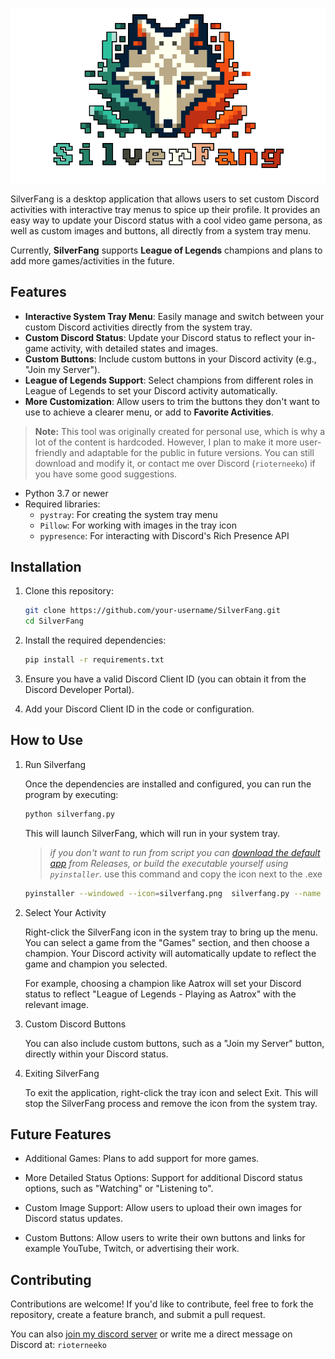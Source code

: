 ![SilverFang Logo](utils/silverfang.png)

SilverFang is a desktop application that allows users to set custom Discord activities with interactive tray menus to spice up their profile. It provides an easy way to update your Discord status with a cool video game persona, as well as custom images and buttons, all directly from a system tray menu.

Currently, **SilverFang** supports **League of Legends** champions and plans to add more games/activities in the future.

## Features

- **Interactive System Tray Menu**: Easily manage and switch between your custom Discord activities directly from the system tray.
- **Custom Discord Status**: Update your Discord status to reflect your in-game activity, with detailed states and images.
- **Custom Buttons**: Include custom buttons in your Discord activity (e.g., "Join my Server").
- **League of Legends Support**: Select champions from different roles in League of Legends to set your Discord activity automatically.
- **More Customization**: Allow users to trim the buttons they don't want to use to achieve a clearer menu, or add to **Favorite Activities**.

> **Note:** This tool was originally created for personal use, which is why a lot of the content is hardcoded. However, I plan to make it more user-friendly and adaptable for the public in future versions. You can still download and modify it, or contact me over Discord (`rioterneeko`) if you have some good suggestions.

- Python 3.7 or newer
- Required libraries:
  - `pystray`: For creating the system tray menu
  - `Pillow`: For working with images in the tray icon
  - `pypresence`: For interacting with Discord's Rich Presence API

## Installation

1. Clone this repository:

   ```bash
   git clone https://github.com/your-username/SilverFang.git
   cd SilverFang
   ```

2. Install the required dependencies:

    ```bash
    pip install -r requirements.txt
    ```

3. Ensure you have a valid Discord Client ID (you can obtain it from the Discord Developer Portal).

4. Add your Discord Client ID in the code or configuration.

## How to Use

1. Run Silverfang

    Once the dependencies are installed and configured, you can run the program by executing:

    ```bash
    python silverfang.py
    ```

    This will launch SilverFang, which will run in your system tray.

    >_if you don't want to run from script you can [download the default app](https://github.com/BP-Feral/Silverfang/releases/download/v1.1pre/silverfang.rar) from Releases, or build the executable yourself using `pyinstaller`._
    use this command and copy the icon next to the .exe
    ```bash
    pyinstaller --windowed --icon=silverfang.png  silverfang.py --name "silverfang"
    ```

2. Select Your Activity

    Right-click the SilverFang icon in the system tray to bring up the menu. You can select a game from the "Games" section, and then choose a champion. Your Discord activity will automatically update to reflect the game and champion you selected.

    For example, choosing a champion like Aatrox will set your Discord status to reflect "League of Legends - Playing as Aatrox" with the relevant image.

3. Custom Discord Buttons

    You can also include custom buttons, such as a "Join my Server" button, directly within your Discord status.

4. Exiting SilverFang

    To exit the application, right-click the tray icon and select Exit. This will stop the SilverFang process and remove the icon from the system tray.

## Future Features

- Additional Games: Plans to add support for more games.

- More Detailed Status Options: Support for additional Discord status options, such as "Watching" or "Listening to".

- Custom Image Support: Allow users to upload their own images for Discord status updates.

- Custom Buttons: Allow users to write their own buttons and links for example
    YouTube, Twitch, or advertising their work.

## Contributing

Contributions are welcome! If you'd like to contribute, feel free to fork the repository, create a feature branch, and submit a pull request.

You can also [join my discord server](https://discord.com/invite/2F7njSJeh7) or write me a direct message on Discord at: `rioterneeko`